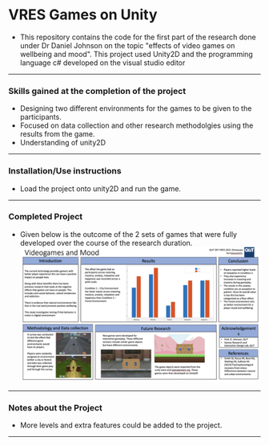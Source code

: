 # VRES Games on Unity
 


- This repository contains the code for the first part of the research done under Dr Daniel Johnson on the topic "effects of video games on wellbeing and mood". This project used Unity2D and the programming language c# developed on the visual studio editor 
---
### Skills gained at the completion of the project
- Designing two different environments for the games to be given to the participants.
- Focused on data collection and other research methodolgies using the results from the game.
- Understanding of unity2D
---
### Installation/Use instructions
-   Load the project onto unity2D and run the game.
---
### Completed Project
- Given below is the outcome of the 2 sets of games that were fully developed over the course of the research duration.
![](VRES_Games.png)
---
### Notes about the Project
- More levels and extra features could be added to the project.
---
